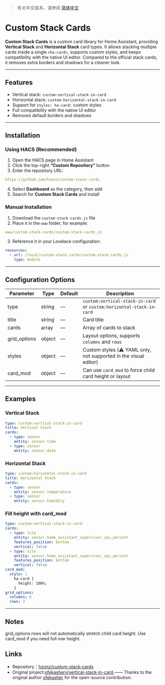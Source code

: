 > 有关中文版本，请参阅 [简体中文](README.md)

# Custom Stack Cards

**Custom Stack Cards** is a custom card library for Home Assistant, providing **Vertical Stack** and **Horizontal Stack** card types. It allows stacking multiple cards inside a single `<ha-card>`, supports custom styles, and keeps compatibility with the native UI editor. Compared to the official stack cards, it removes extra borders and shadows for a cleaner look.

---

## Features

- Vertical stack: `custom:vertical-stack-in-card`  
- Horizontal stack: `custom:horizontal-stack-in-card`  
- Support for `styles: ha-card:` custom styles  
- Full compatibility with the native UI editor  
- Removes default borders and shadows  

---

## Installation

### Using HACS (Recommended)

1. Open the HACS page in Home Assistant  
2. Click the top-right **“Custom Repository”** button  
3. Enter the repository URL:  
```yaml
https://github.com/hzonz/custom-stack-cards
```
4. Select **Dashboard** as the category, then add  
5. Search for **Custom Stack Cards** and install  

### Manual Installation

1. Download the `custom-stack-cards.js` file  
2. Place it in the `www` folder, for example:  
```yaml
www/custom-stack-cards/custom-stack-cards.js
```
3. Reference it in your Lovelace configuration:  
```yaml
resources:
  - url: /local/custom-stack-cards/custom-stack-cards.js
    type: module
```

---

## Configuration Options

| Parameter     | Type   | Default | Description                                                          |
| ------------- | ------ | ------- | -------------------------------------------------------------------- |
| type          | string | —       | `custom:vertical-stack-in-card` or `custom:horizontal-stack-in-card` |
| title         | string | —       | Card title                                                           |
| cards         | array  | —       | Array of cards to stack                                              |
| grid\_options | object | —       | Layout options, supports `columns` and `rows`                        |
| styles        | object | —       | Custom styles (⚠️ YAML only, not supported in the visual editor)     |
| card\_mod     | object | —       | Can use `card_mod` to force child card height or layout              |

---

## Examples

### Vertical Stack
```yaml
type: custom:vertical-stack-in-card
title: Vertical Stack
cards:
  - type: sensor
    entity: sensor.time
  - type: sensor
    entity: sensor.date
```
### Horizontal Stack
```yaml
type: custom:horizontal-stack-in-card
title: Horizontal Stack
cards:
  - type: sensor
    entity: sensor.temperature
  - type: sensor
    entity: sensor.humidity
```
### Fill height with card_mod
```yaml
type: custom:vertical-stack-in-card
cards:
  - type: tile
    entity: sensor.home_assistant_supervisor_cpu_percent
    features_position: bottom
    vertical: false
  - type: tile
    entity: sensor.home_assistant_supervisor_cpu_percent
    features_position: bottom
    vertical: false
card_mod:
  style: |
    ha-card {
      height: 100%;
    }
grid_options:
  columns: 6
  rows: 2
```

---

## Notes
grid_options.rows will not automatically stretch child card height. Use card_mod if you need full row height.

## Links
- Repository：[hzonz/custom-stack-cards](https://github.com/hzonz/custom-stack-cards)
- Original project:[ofekashery/vertical-stack-in-card ](https://github.com/ofekashery/vertical-stack-in-card) —— Thanks to the original author [ofekasher](https://github.com/ofekasher) for the open-source contribution.
